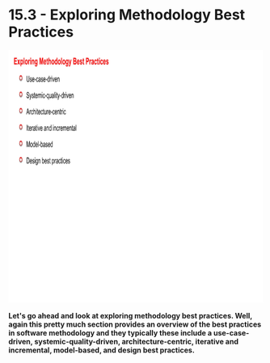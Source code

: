# 15.3 - Exploring Methodology Best Practices

<img src="/images/15_03_01.jpg" width="800" height="500">

**Let's go ahead and look at exploring methodology best practices. Well, again this pretty much section provides an overview of the best practices in software methodology and they typically these include a use-case-driven, systemic-quality-driven, architecture-centric, iterative and incremental, model-based, and design best practices.**